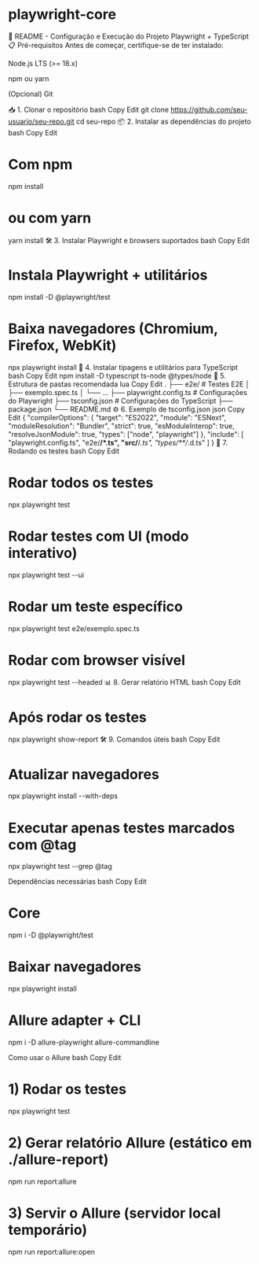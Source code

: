 # playwright-core
📄 README - Configuração e Execução do Projeto Playwright + TypeScript
📋 Pré-requisitos
Antes de começar, certifique-se de ter instalado:

Node.js LTS (>= 18.x)

npm ou yarn

(Opcional) Git

📥 1. Clonar o repositório
bash
Copy
Edit
git clone https://github.com/seu-usuario/seu-repo.git
cd seu-repo
📦 2. Instalar as dependências do projeto
bash
Copy
Edit
# Com npm
npm install

# ou com yarn
yarn install
🛠 3. Instalar Playwright e browsers suportados
bash
Copy
Edit
# Instala Playwright + utilitários
npm install -D @playwright/test

# Baixa navegadores (Chromium, Firefox, WebKit)
npx playwright install
🧩 4. Instalar tipagens e utilitários para TypeScript
bash
Copy
Edit
npm install -D typescript ts-node @types/node
📂 5. Estrutura de pastas recomendada
lua
Copy
Edit
.
├── e2e/                     # Testes E2E
│   ├── exemplo.spec.ts
│   └── ...
├── playwright.config.ts     # Configurações do Playwright
├── tsconfig.json            # Configurações do TypeScript
├── package.json
└── README.md
⚙ 6. Exemplo de tsconfig.json
json
Copy
Edit
{
  "compilerOptions": {
    "target": "ES2022",
    "module": "ESNext",
    "moduleResolution": "Bundler",
    "strict": true,
    "esModuleInterop": true,
    "resolveJsonModule": true,
    "types": ["node", "playwright"]
  },
  "include": [
    "playwright.config.ts",
    "e2e/**/*.ts",
    "src/**/*.ts",
    "types/**/*.d.ts"
  ]
}
🧪 7. Rodando os testes
bash
Copy
Edit
# Rodar todos os testes
npx playwright test

# Rodar testes com UI (modo interativo)
npx playwright test --ui

# Rodar um teste específico
npx playwright test e2e/exemplo.spec.ts

# Rodar com browser visível
npx playwright test --headed
📊 8. Gerar relatório HTML
bash
Copy
Edit
# Após rodar os testes
npx playwright show-report
🛠 9. Comandos úteis
bash
Copy
Edit
# Atualizar navegadores
npx playwright install --with-deps

# Executar apenas testes marcados com @tag
npx playwright test --grep @tag


Dependências necessárias
bash
Copy
Edit
# Core
npm i -D @playwright/test

# Baixar navegadores
npx playwright install

# Allure adapter + CLI
npm i -D allure-playwright allure-commandline


Como usar o Allure
bash
Copy
Edit
# 1) Rodar os testes
npx playwright test

# 2) Gerar relatório Allure (estático em ./allure-report)
npm run report:allure

# 3) Servir o Allure (servidor local temporário)
npm run report:allure:open